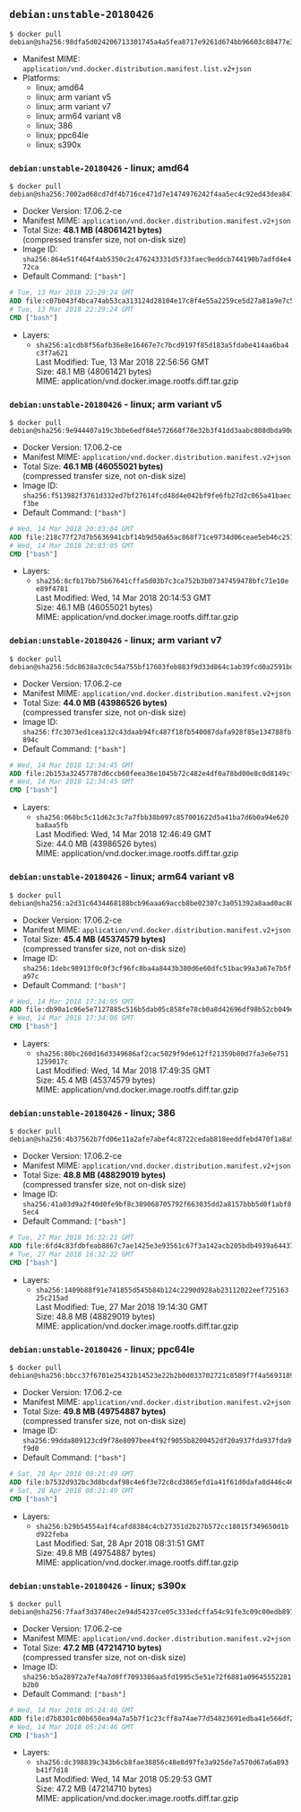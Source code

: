 ## `debian:unstable-20180426`

```console
$ docker pull debian@sha256:98dfa5d024206713301745a4a5fea8717e9261d674bb96603c88477e381a5786
```

-	Manifest MIME: `application/vnd.docker.distribution.manifest.list.v2+json`
-	Platforms:
	-	linux; amd64
	-	linux; arm variant v5
	-	linux; arm variant v7
	-	linux; arm64 variant v8
	-	linux; 386
	-	linux; ppc64le
	-	linux; s390x

### `debian:unstable-20180426` - linux; amd64

```console
$ docker pull debian@sha256:7002ad68cd7df4b716ce471d7e1474976242f4aa5ec4c92ed43dea84723f56f7
```

-	Docker Version: 17.06.2-ce
-	Manifest MIME: `application/vnd.docker.distribution.manifest.v2+json`
-	Total Size: **48.1 MB (48061421 bytes)**  
	(compressed transfer size, not on-disk size)
-	Image ID: `sha256:864e51f464f4ab5350c2c476243331d5f33faec9eddcb744190b7adfd4e472ca`
-	Default Command: `["bash"]`

```dockerfile
# Tue, 13 Mar 2018 22:29:24 GMT
ADD file:c07b043f4bca74ab53ca313124d28104e17c8f4e55a2259ce5d27a81a9e7c575 in / 
# Tue, 13 Mar 2018 22:29:24 GMT
CMD ["bash"]
```

-	Layers:
	-	`sha256:a1cdb8f56afb36e8e16467e7c7bcd9197f85d183a5fdabe414aa6ba4c3f7a621`  
		Last Modified: Tue, 13 Mar 2018 22:56:56 GMT  
		Size: 48.1 MB (48061421 bytes)  
		MIME: application/vnd.docker.image.rootfs.diff.tar.gzip

### `debian:unstable-20180426` - linux; arm variant v5

```console
$ docker pull debian@sha256:9e944407a19c3bbe6edf84e572668f78e32b3f41dd3aabc808dbda90d6aaed76
```

-	Docker Version: 17.06.2-ce
-	Manifest MIME: `application/vnd.docker.distribution.manifest.v2+json`
-	Total Size: **46.1 MB (46055021 bytes)**  
	(compressed transfer size, not on-disk size)
-	Image ID: `sha256:f513982f3761d332ed7bf27614fcd48d4e042bf9fe6fb27d2c065a41baecf3be`
-	Default Command: `["bash"]`

```dockerfile
# Wed, 14 Mar 2018 20:03:04 GMT
ADD file:218c77f27d7b5636941cbf14b9d50a65ac868f71ce9734d06ceae5eb46c25190 in / 
# Wed, 14 Mar 2018 20:03:05 GMT
CMD ["bash"]
```

-	Layers:
	-	`sha256:8cfb17bb75b67641cffa5d03b7c3ca752b3b07347459478bfc71e10ee89f4781`  
		Last Modified: Wed, 14 Mar 2018 20:14:53 GMT  
		Size: 46.1 MB (46055021 bytes)  
		MIME: application/vnd.docker.image.rootfs.diff.tar.gzip

### `debian:unstable-20180426` - linux; arm variant v7

```console
$ docker pull debian@sha256:5dc8638a3c0c54a755bf17603feb883f9d33d864c1ab39fcd0a2591bd656b91c
```

-	Docker Version: 17.06.2-ce
-	Manifest MIME: `application/vnd.docker.distribution.manifest.v2+json`
-	Total Size: **44.0 MB (43986526 bytes)**  
	(compressed transfer size, not on-disk size)
-	Image ID: `sha256:f7c3073ed1cea132c43daab94fc487f18fb540087dafa928f85e134788fb894c`
-	Default Command: `["bash"]`

```dockerfile
# Wed, 14 Mar 2018 12:34:45 GMT
ADD file:2b153a32457787d6ccb60feea36e1045b72c482e4df0a78bd00e8c0d8149cfbb in / 
# Wed, 14 Mar 2018 12:34:45 GMT
CMD ["bash"]
```

-	Layers:
	-	`sha256:068bc5c11d62c3c7a7fbb38b097c857001622d5a41ba7d6b0a94e620ba8aa5fb`  
		Last Modified: Wed, 14 Mar 2018 12:46:49 GMT  
		Size: 44.0 MB (43986526 bytes)  
		MIME: application/vnd.docker.image.rootfs.diff.tar.gzip

### `debian:unstable-20180426` - linux; arm64 variant v8

```console
$ docker pull debian@sha256:a2d31c6434468188bcb96aaa69accb8be02307c3a051392a8aad0ac801f9c697
```

-	Docker Version: 17.06.2-ce
-	Manifest MIME: `application/vnd.docker.distribution.manifest.v2+json`
-	Total Size: **45.4 MB (45374579 bytes)**  
	(compressed transfer size, not on-disk size)
-	Image ID: `sha256:1debc98913f0c0f3cf96fc8ba4a8443b380d6e60dfc51bac99a3a67e7b5fa97c`
-	Default Command: `["bash"]`

```dockerfile
# Wed, 14 Mar 2018 17:34:05 GMT
ADD file:db90a1c06e5e7127885c516b5dab05c858fe78cb0a8d42696df98b52cb049e97 in / 
# Wed, 14 Mar 2018 17:34:06 GMT
CMD ["bash"]
```

-	Layers:
	-	`sha256:80bc260d16d3349686af2cac5029f9de612ff21359b80d7fa3e6e7511259017c`  
		Last Modified: Wed, 14 Mar 2018 17:49:35 GMT  
		Size: 45.4 MB (45374579 bytes)  
		MIME: application/vnd.docker.image.rootfs.diff.tar.gzip

### `debian:unstable-20180426` - linux; 386

```console
$ docker pull debian@sha256:4b37562b7fd06e11a2afe7abef4c8722cedab818eeddfebd470f1a8a96c19048
```

-	Docker Version: 17.06.2-ce
-	Manifest MIME: `application/vnd.docker.distribution.manifest.v2+json`
-	Total Size: **48.8 MB (48829019 bytes)**  
	(compressed transfer size, not on-disk size)
-	Image ID: `sha256:41a03d9a2f40d0fe9bf8c389068705792f663035dd2a8157bbb5d0f1abf85ec4`
-	Default Command: `["bash"]`

```dockerfile
# Tue, 27 Mar 2018 16:32:21 GMT
ADD file:6fd4c83fdbfeab8867c7ae1425e3e93561c67f3a142acb205bdb4939a644376f in / 
# Tue, 27 Mar 2018 16:32:22 GMT
CMD ["bash"]
```

-	Layers:
	-	`sha256:1409b88f91e741855d545b84b124c2290d928ab23112022eef72516325c215ad`  
		Last Modified: Tue, 27 Mar 2018 19:14:30 GMT  
		Size: 48.8 MB (48829019 bytes)  
		MIME: application/vnd.docker.image.rootfs.diff.tar.gzip

### `debian:unstable-20180426` - linux; ppc64le

```console
$ docker pull debian@sha256:bbcc37f6701e25432b14523e22b2b0d033702721c8589f7f4a5693189eb554fc
```

-	Docker Version: 17.06.2-ce
-	Manifest MIME: `application/vnd.docker.distribution.manifest.v2+json`
-	Total Size: **49.8 MB (49754887 bytes)**  
	(compressed transfer size, not on-disk size)
-	Image ID: `sha256:99dda809123cd9f78e8097bee4f92f9055b8200452df20a937fda937fda9f9d0`
-	Default Command: `["bash"]`

```dockerfile
# Sat, 28 Apr 2018 08:21:49 GMT
ADD file:b7532d932bc3d8bcdaf98c4e6f3e72c8cd3865efd1a41f61d0dafa8d446c46dd in / 
# Sat, 28 Apr 2018 08:21:49 GMT
CMD ["bash"]
```

-	Layers:
	-	`sha256:b29b54554a1f4cafd8384c4cb27351d2b27b572cc18015f349650d1bd922feba`  
		Last Modified: Sat, 28 Apr 2018 08:31:51 GMT  
		Size: 49.8 MB (49754887 bytes)  
		MIME: application/vnd.docker.image.rootfs.diff.tar.gzip

### `debian:unstable-20180426` - linux; s390x

```console
$ docker pull debian@sha256:7faaf3d3740ec2e94d54237ce05c333edcffa54c91fe3c09c00edb897edc767a
```

-	Docker Version: 17.06.2-ce
-	Manifest MIME: `application/vnd.docker.distribution.manifest.v2+json`
-	Total Size: **47.2 MB (47214710 bytes)**  
	(compressed transfer size, not on-disk size)
-	Image ID: `sha256:b5a28972a7ef4a7d0ff7093386aa5fd1995c5e51e72f6881a09645552281b2b0`
-	Default Command: `["bash"]`

```dockerfile
# Wed, 14 Mar 2018 05:24:46 GMT
ADD file:d7b8301c00b650ea94a7a5b7f1c23cff8a74ae77d54823691edba41e566df216 in / 
# Wed, 14 Mar 2018 05:24:46 GMT
CMD ["bash"]
```

-	Layers:
	-	`sha256:dc398839c343b6cb8fae38856c48e8d97fe3a925de7a570d67a6a893b41f7d18`  
		Last Modified: Wed, 14 Mar 2018 05:29:53 GMT  
		Size: 47.2 MB (47214710 bytes)  
		MIME: application/vnd.docker.image.rootfs.diff.tar.gzip
